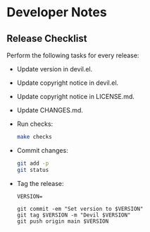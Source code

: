 Developer Notes
===============

Release Checklist
-----------------

Perform the following tasks for every release:

  - Update version in devil.el.
  - Update copyright notice in devil.el.
  - Update copyright notice in LICENSE.md.
  - Update CHANGES.md.
  - Run checks:

    ```sh
    make checks
    ```

  - Commit changes:

    ```sh
    git add -p
    git status
    ```

  - Tag the release:

    ```
    VERSION=

    git commit -em "Set version to $VERSION"
    git tag $VERSION -m "Devil $VERSION"
    git push origin main $VERSION
    ```
